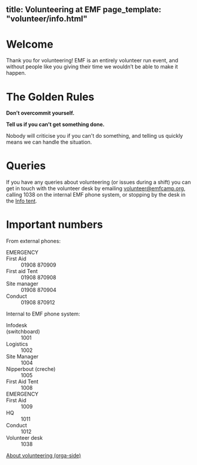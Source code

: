 title: Volunteering at EMF
page_template: "volunteer/info.html"
---
# Welcome
Thank you for volunteering! EMF is an entirely volunteer run event, and without people like you giving their time we wouldn’t be able to make it happen.

# The Golden Rules

**Don’t overcommit yourself.**

**Tell us if you can’t get something done.**

Nobody will criticise you if you can't do something, and telling us quickly means we can handle the situation.

# Queries

If you have any queries about volunteering (or issues during a shift) you can get in touch with the volunteer desk by emailing [volunteer@emfcamp.org](mailto:volunteer@emfcamp.org), calling 1038 on the internal EMF phone system, or stopping by the desk in the [Info tent](https://map.emfcamp.org/#21.46/52.0416706/-2.3770618).


<!-- TODO: Move these somewhere else -->
# Important numbers

From external phones:  

<dl class="dl-horizontal">
  <dt>EMERGENCY <br />First Aid</dt><dd>01908 870909</dd>
  <dt>First aid Tent</dt><dd>01908 870908</dd>
  <dt>Site manager</dt><dd>01908 870904</dd>
  <dt>Conduct</dt><dd>01908 870912</dd>
</dl>

Internal to EMF phone system: 

<dl class="dl-horizontal">
  <dt>Infodesk <br />(switchboard)</dt><dd>1001</dd>
  <dt>Logistics</dt><dd>1002</dd>
  <dt>Site Manager</dt><dd>1004</dd>
  <dt>Nipperbout (creche)</dt><dd>1005</dd>
  <dt>First Aid Tent</dt><dd>1008</dd>
  <dt>EMERGENCY <br />First Aid</dt><dd>1009</dd>
  <dt>HQ</dt><dd>1011</dd>
  <dt>Conduct</dt><dd>1012</dd>
  <dt>Volunteer desk</dt><dd>1038</dd>
</dl>

<a href="{{ url_for('base.page', page_name='volunteering') }}">About volunteering (orga-side)</a>
